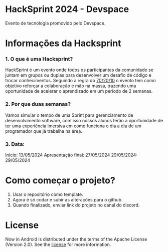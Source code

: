 HackSprint 2024 - Devspace
==========================
Evento de tecnologia promovido pelo Devspace.

# Informações da Hacksprint 

### 1. O que é uma Hacksprint? 
   HackSprint é um evento onde todos os participantes da comunidade se juntam em grupos ou duplas para desenvolver um desafio de código e trocar conhecimentos.
   Seguindo a regra do [70/20/10](https://www.google.com/search?q=o+que+%C3%A9+a+regra+70+20+10&rlz=1C5CHFA_enDE1036DE1036&oq=o+que+%C3%A9+a+regra+70+20+10&gs_lcrp=EgZjaHJvbWUyBggAEEUYOTIICAEQABgWGB7SAQg3ODcyajBqN6gCALACAA&sourceid=chrome&ie=UTF-8#imgrc=0oHCIDUqPyAbqM) o evento tem como objetivo reforçar a colaboração e mão na massa, trazendo uma oportunidade de acelerar o aprendizado em um período de 2 semanas.

### 2. Por que duas semanas?
   Vamos simular o tempo de uma Sprint para gerenciamento de desenvolvimento software, com isso nossos alunos terão a oportunidade de ter uma experiência imersiva em como funciona o dia a dia de um programador que já trabalha na área.

### 3. Data:
   Início: 13/05/2024
   Apresentação final: 27/05/2024
   29/05/2024: 29/05/2024

# Como começar o projeto?
1. Usar o repositório como template.
2. Agora é só codar e subir as alterações para o github.
3. Quando finalizado, enviar link do projeto no canal do discord.

# License

Now in Android is distributed under the terms of the Apache License (Version 2.0). See the
[license](LICENSE) for more information.